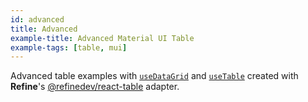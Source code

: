 ```yaml
---
id: advanced
title: Advanced
example-title: Advanced Material UI Table
example-tags: [table, mui]
---
```


Advanced table examples with [`useDataGrid`](/docs/ui-integrations/material-ui/hooks/use-data-grid) and [`useTable`](https://react-table.tanstack.com/) created with **Refine**'s [@refinedev/react-table](https://github.com/refinedev/refine/tree/master/packages/react-table) adapter.

<CodeSandboxExample path="table-material-ui-advanced" />
